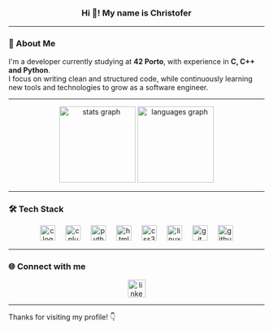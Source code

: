 <h3 align="center">Hi 👋! My name is Christofer</h3>

---

### 🧠 About Me

I'm a developer currently studying at **42 Porto**, with experience in **C, C++ and Python**.  
I focus on writing clean and structured code, while continuously learning new tools and technologies to grow as a software engineer.

---

<div align="center">
  <!-- Stats -->
  <img
    src="https://github-readme-stats.vercel.app/api?username=cde-paiv&hide_title=false&hide_rank=false&show_icons=true&include_all_commits=true&count_private=true&disable_animations=false&theme=dracula&locale=en&hide_border=false&cache_seconds=1800&v=5"
    height="150"
    alt="stats graph"
  />
  <!-- Top Langs -->
  <img
    src="https://github-readme-stats.vercel.app/api/top-langs?username=cde-paiv&locale=en&hide_title=false&layout=compact&card_width=320&langs_count=10&include_forks=true&theme=dracula&hide_border=false&cache_seconds=1800&v=5"
    height="150"
    alt="languages graph"
  />
</div>

---

### 🛠️ Tech Stack

<div align="center">
  <img src="https://cdn.jsdelivr.net/gh/devicons/devicon/icons/c/c-original.svg" height="30" alt="c logo"/>
  <img width="12" />
  <img src="https://cdn.jsdelivr.net/gh/devicons/devicon/icons/cplusplus/cplusplus-original.svg" height="30" alt="cplusplus logo"/>
  <img width="12" />
  <img src="https://cdn.jsdelivr.net/gh/devicons/devicon/icons/python/python-original.svg" height="30" alt="python logo"/>
  <img width="12" />
  <img src="https://cdn.jsdelivr.net/gh/devicons/devicon/icons/html5/html5-original.svg" height="30" alt="html5 logo"/>
  <img width="12" />
  <img src="https://cdn.jsdelivr.net/gh/devicons/devicon/icons/css3/css3-original.svg" height="30" alt="css3 logo"/>
  <img width="12" />
  <img src="https://cdn.jsdelivr.net/gh/devicons/devicon/icons/linux/linux-original.svg" height="30" alt="linux logo"/>
  <img width="12" />
  <img src="https://cdn.jsdelivr.net/gh/devicons/devicon/icons/git/git-original.svg" height="30" alt="git logo"/>
  <img width="12" />
  <img src="https://cdn.jsdelivr.net/gh/devicons/devicon/icons/github/github-original.svg" height="30" alt="github logo"/>
</div>

---

### 🌐 Connect with me

<div align="center">
  <a href="https://www.linkedin.com/in/christofer-mota-a8a057192/" target="_blank">
    <img src="https://img.shields.io/static/v1?message=LinkedIn&logo=linkedin&label=&color=0077B5&logoColor=white&labelColor=&style=for-the-badge" height="35" alt="linkedin logo"/>
  </a>
</div>

---

Thanks for visiting my profile! 👇
